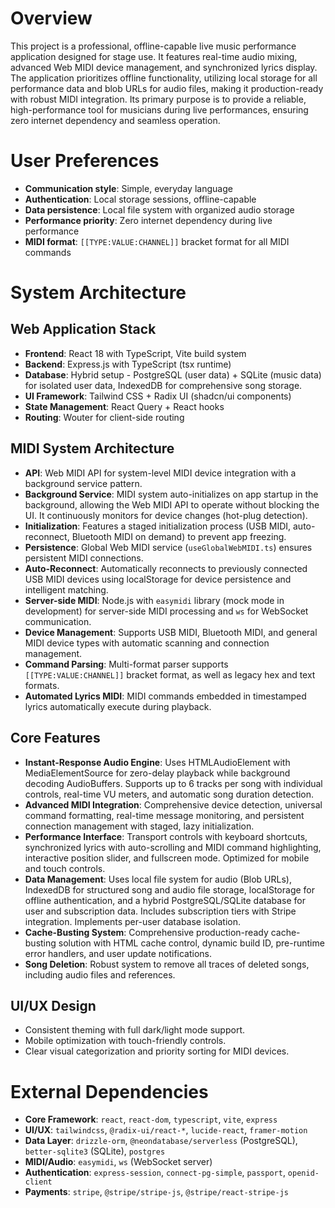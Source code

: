 # Overview
This project is a professional, offline-capable live music performance application designed for stage use. It features real-time audio mixing, advanced Web MIDI device management, and synchronized lyrics display. The application prioritizes offline functionality, utilizing local storage for all performance data and blob URLs for audio files, making it production-ready with robust MIDI integration. Its primary purpose is to provide a reliable, high-performance tool for musicians during live performances, ensuring zero internet dependency and seamless operation.

# User Preferences
- **Communication style**: Simple, everyday language
- **Authentication**: Local storage sessions, offline-capable
- **Data persistence**: Local file system with organized audio storage
- **Performance priority**: Zero internet dependency during live performance
- **MIDI format**: `[[TYPE:VALUE:CHANNEL]]` bracket format for all MIDI commands

# System Architecture

## Web Application Stack
- **Frontend**: React 18 with TypeScript, Vite build system
- **Backend**: Express.js with TypeScript (tsx runtime)
- **Database**: Hybrid setup - PostgreSQL (user data) + SQLite (music data) for isolated user data, IndexedDB for comprehensive song storage.
- **UI Framework**: Tailwind CSS + Radix UI (shadcn/ui components)
- **State Management**: React Query + React hooks
- **Routing**: Wouter for client-side routing

## MIDI System Architecture
- **API**: Web MIDI API for system-level MIDI device integration with a background service pattern.
- **Background Service**: MIDI system auto-initializes on app startup in the background, allowing the Web MIDI API to operate without blocking the UI. It continuously monitors for device changes (hot-plug detection).
- **Initialization**: Features a staged initialization process (USB MIDI, auto-reconnect, Bluetooth MIDI on demand) to prevent app freezing.
- **Persistence**: Global Web MIDI service (`useGlobalWebMIDI.ts`) ensures persistent MIDI connections.
- **Auto-Reconnect**: Automatically reconnects to previously connected USB MIDI devices using localStorage for device persistence and intelligent matching.
- **Server-side MIDI**: Node.js with `easymidi` library (mock mode in development) for server-side MIDI processing and `ws` for WebSocket communication.
- **Device Management**: Supports USB MIDI, Bluetooth MIDI, and general MIDI device types with automatic scanning and connection management.
- **Command Parsing**: Multi-format parser supports `[[TYPE:VALUE:CHANNEL]]` bracket format, as well as legacy hex and text formats.
- **Automated Lyrics MIDI**: MIDI commands embedded in timestamped lyrics automatically execute during playback.

## Core Features
- **Instant-Response Audio Engine**: Uses HTMLAudioElement with MediaElementSource for zero-delay playback while background decoding AudioBuffers. Supports up to 6 tracks per song with individual controls, real-time VU meters, and automatic song duration detection.
- **Advanced MIDI Integration**: Comprehensive device detection, universal command formatting, real-time message monitoring, and persistent connection management with staged, lazy initialization.
- **Performance Interface**: Transport controls with keyboard shortcuts, synchronized lyrics with auto-scrolling and MIDI command highlighting, interactive position slider, and fullscreen mode. Optimized for mobile and touch controls.
- **Data Management**: Uses local file system for audio (Blob URLs), IndexedDB for structured song and audio file storage, localStorage for offline authentication, and a hybrid PostgreSQL/SQLite database for user and subscription data. Includes subscription tiers with Stripe integration. Implements per-user database isolation.
- **Cache-Busting System**: Comprehensive production-ready cache-busting solution with HTML cache control, dynamic build ID, pre-runtime error handlers, and user update notifications.
- **Song Deletion**: Robust system to remove all traces of deleted songs, including audio files and references.

## UI/UX Design
- Consistent theming with full dark/light mode support.
- Mobile optimization with touch-friendly controls.
- Clear visual categorization and priority sorting for MIDI devices.

# External Dependencies
- **Core Framework**: `react`, `react-dom`, `typescript`, `vite`, `express`
- **UI/UX**: `tailwindcss`, `@radix-ui/react-*`, `lucide-react`, `framer-motion`
- **Data Layer**: `drizzle-orm`, `@neondatabase/serverless` (PostgreSQL), `better-sqlite3` (SQLite), `postgres`
- **MIDI/Audio**: `easymidi`, `ws` (WebSocket server)
- **Authentication**: `express-session`, `connect-pg-simple`, `passport`, `openid-client`
- **Payments**: `stripe`, `@stripe/stripe-js`, `@stripe/react-stripe-js`